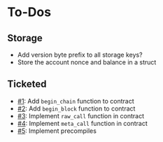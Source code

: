 # To-Dos

## Storage

- Add version byte prefix to all storage keys?
- Store the account nonce and balance in a struct

## Ticketed

- [#1]: Add `begin_chain` function to contract
- [#2]: Add `begin_block` function to contract
- [#3]: Implement `raw_call` function in contract
- [#4]: Implement `meta_call` function in contract
- [#5]: Implement precompiles

[#1]: https://github.com/aurora-is-near/aurora-engine/issues/1
[#2]: https://github.com/aurora-is-near/aurora-engine/issues/2
[#3]: https://github.com/aurora-is-near/aurora-engine/issues/3
[#4]: https://github.com/aurora-is-near/aurora-engine/issues/4
[#5]: https://github.com/aurora-is-near/aurora-engine/issues/5
